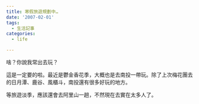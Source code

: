 ```yaml
---
title: 寒假旅遊規劃中…
date: '2007-02-01'
tags:
  - 生活記事
categories:
  - life

---
```

啥？你說我常出去玩？  
  
這是一定要的啦。最近是鬱金香花季，大概也是去南投一帶玩。除了上次梅花團去的日月潭、鹿谷、風櫃斗，南投還有很多好玩的地方。  
  
等旅遊淡季，應該還會去阿里山一趟，不然現在去實在太多人了。